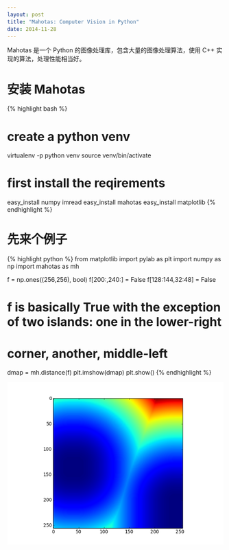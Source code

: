 ```yaml
---
layout: post
title: "Mahotas: Computer Vision in Python"
date: 2014-11-28
---
```


Mahotas 是一个 Python 的图像处理库，包含大量的图像处理算法，使用 C++ 实现的算法，处理性能相当好。

# 安装 Mahotas

{% highlight bash %}
# create a python venv
virtualenv -p python venv
source venv/bin/activate

# first install the reqirements
easy_install numpy imread
easy_install mahotas
easy_install matplotlib
{% endhighlight %}

# 先来个例子
{% highlight python %}
from matplotlib import pylab as plt
import numpy as np
import mahotas as mh

f = np.ones((256,256), bool)
f[200:,240:] = False
f[128:144,32:48] = False
# f is basically True with the exception of two islands: one in the lower-right
# corner, another, middle-left

dmap = mh.distance(f)
plt.imshow(dmap)
plt.show()
{% endhighlight %}

![](/images/mahotas-a-distance-transform-example.png)
